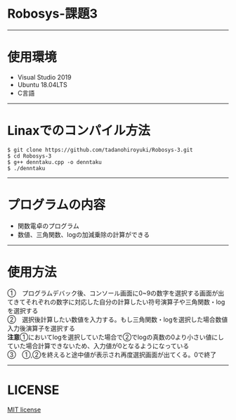 # Robosys-課題3  
---
# 使用環境  
* Visual Studio 2019  
* Ubuntu 18.04LTS
* C言語  
---
# Linaxでのコンパイル方法  
```
$ git clone https://github.com/tadanohiroyuki/Robosys-3.git  
$ cd Robosys-3
$ g++ denntaku.cpp -o denntaku
$ ./denntaku
```
---
# プログラムの内容  
* 関数電卓のプログラム   
* 数値、三角関数、logの加減乗除の計算ができる  
---
# 使用方法   
①　プログラムデバック後、コンソール画面に0~9の数字を選択する画面が出てきてそれぞれの数字に対応した自分の計算したい符号演算子や三角関数・logを選択する    
②　選択後計算したい数値を入力する。もし三角関数・logを選択した場合数値入力後演算子を選択する  
**注意**①においてlogを選択していた場合で②でlogの真数の0より小さい値にしていた場合計算できないため、入力値が0となるようになっている  
③　①,②を終えると途中値が表示され再度選択画面が出てくる。0で終了  

---  
# LICENSE
[MIT license](https://github.com/tadanohiroyuki/Robosys-3/blob/master/LICENSE)
